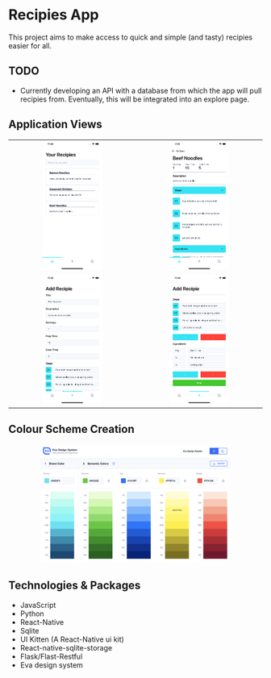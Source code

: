 # Recipies App

This project aims to make access to quick and simple (and tasty) recipies easier for all. 

## TODO

* Currently developing an API with a database from which the app will pull recipies from. Eventually, this will be integrated into an explore page.

## Application Views

<table>
    <tr></tr>
    <tr>
        <td align='center'><img src='readme_imgs/HomeScreen.png' width='50%'></td>
        <td align='center'><img src='readme_imgs/DetailsScreen.png' width='50%'></td>
    </tr>
    <tr></tr>
    <tr>
        <td align='center'><img src='readme_imgs/AddRecipie1.png' width='50%'></td>
        <td align='center'><img src='readme_imgs/AddRecipie2.png' width='50%'></td>
    </tr>
</table>

## Colour Scheme Creation
<div align='center'>
<kbd><img src='readme_imgs/ColourScheme.png' width='75%'></kbd>
</div>

## Technologies & Packages

* JavaScript
* Python
* React-Native
* Sqlite
* UI Kitten (A React-Native ui kit)
* React-native-sqlite-storage 
* Flask/Flast-Restful
* Eva design system